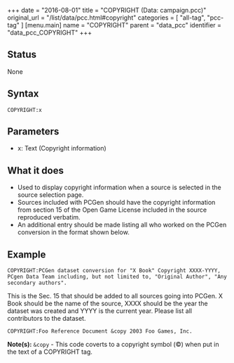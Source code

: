 +++
date = "2016-08-01"
title = "COPYRIGHT (Data: campaign.pcc)"
original_url = "/list/data/pcc.html#copyright"
categories = [ "all-tag", "pcc-tag" ]
[menu.main]
    name = "COPYRIGHT"
    parent = "data_pcc"
    identifier = "data_pcc_COPYRIGHT"
+++

## Status

None

## Syntax

`COPYRIGHT:x`

## Parameters

-   x: Text (Copyright information)



What it does
------------

-   Used to display copyright information when a source is selected in
    the source selection page.
-   Sources included with PCGen should have the copyright information
    from section 15 of the Open Game License included in the source
    reproduced verbatim.
-   An additional entry should be made listing all who worked on the
    PCGen conversion in the format shown below.

Example
-------

`COPYRIGHT:PCGen dataset conversion for "X Book" Copyright XXXX-YYYY, PCgen Data Team including, but not limited to, "Original Author", "Any secondary authors".`

This is the Sec. 15 that should be added to all sources going into
PCGen. X Book should be the name of the source, XXXX should be the year
the dataset was created and YYYY is the current year. Please list all
contributors to the dataset.

`COPYRIGHT:Foo Reference Document &copy 2003 Foo Games, Inc.`

**Note(s):** `&copy` - This code coverts to a copyright symbol (©) when
put in the text of a COPYRIGHT tag.

